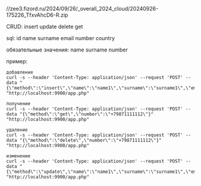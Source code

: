 //zee3.fizord.ru/2024/09/26/_overall_2024_cloud/20240926-175226_TfxvAhcD6-R.zip

CRUD: insert update delete get


sql: id name surname email number country


обязательные значения:
	name surname number


пример:

	добавление
	curl -s --header 'Content-Type: application/json' --request 'POST' --data "{\"method\":\"insert\",\"name\":\"name1\",\"surname\":\"surname1\",\"email\":\"email1\",\"number\":\"+79871111112\",\"country\":\"ru\"}" "http://localhost:9900/app.php"

	получение
	curl -s --header 'Content-Type: application/json' --request 'POST' --data "{\"method\":\"get\",\"number\":\"+79871111112\"}" "http://localhost:9900/app.php"

	удаление
	curl -s --header 'Content-Type: application/json' --request 'POST' --data "{\"method\":\"delete\",\"number\":\"+79871111112\"}" "http://localhost:9900/app.php"

	изменение
	curl -s --header 'Content-Type: application/json' --request 'POST' --data "{\"method\":\"update\",\"name\":\"name1\",\"surname\":\"surname1\",\"email\":\"test@mail.ru\",\"number\":\"+79871111112\"}" "http://localhost:9900/app.php"
	
